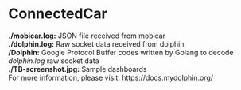# ConnectedCar

<b>./mobicar.log:</b> JSON file received from mobicar
<br>
<b>./dolphin.log:</b> Raw socket data received from dolphin
<br>
<b>/Dolphin:</b> Google Protocol Buffer codes written by Golang to decode <i>dolphin.log</i> raw socket data
<br>
<b>./TB-screenshot.jpg:</b> Sample dashboards
<br>
For more information, please visit: <a>https://docs.mydolphin.org/</a>
